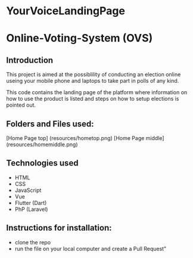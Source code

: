 # YourVoiceLandingPage

# Online-Voting-System (OVS)

## Introduction
This project is aimed at the possiblility of conducting an election online useing your mobile phone and laptops to take part in polls of any kind.

This code contains the landing page of the platform where information on how to use the product is listed and steps on how to setup elections is pointed out.


## Folders and Files used:

[Home Page top] (resources/hometop.png)
[Home Page middle] (resources/homemiddle.png)

## Technologies used
- HTML
- CSS
- JavaScript
- Vue
- Flutter (Dart)
- PhP (Laravel)


## Instructions for installation:

- clone the repo 
- run the file on your local computer and create a Pull Request"




